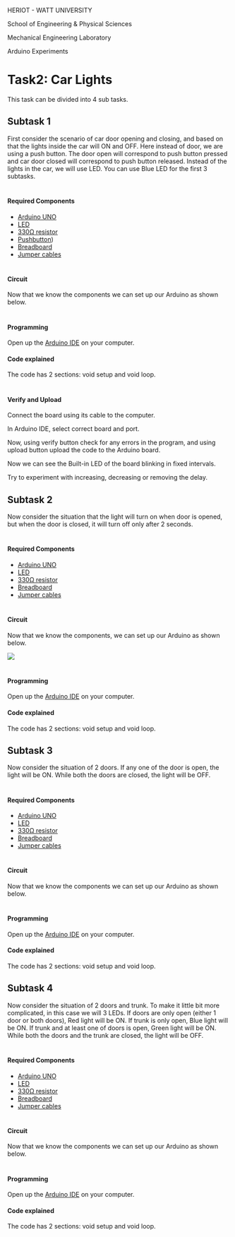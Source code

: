 HERIOT - WATT UNIVERSITY

School of Engineering & Physical Sciences

Mechanical Engineering Laboratory

Arduino Experiments

# Task2: Car Lights

This task can be divided into 4 sub tasks.

## **Subtask 1**

First consider the scenario of car door opening and closing, and based on that the lights inside the car will ON and OFF. Here instead of door, we are using a push button. The door open will correspond to push button pressed and car door closed will correspond to push button released. Instead of the lights in the car, we will use LED. You can use Blue LED for the first 3 subtasks.

#
#### **Required Components**

- [Arduino UNO](https://heriotwatt.sharepoint.com/sites/ArduinoTutorials/SitePages/Arduino.aspx)
- [LED](https://heriotwatt.sharepoint.com/sites/ArduinoTutorials/SitePages/LED.aspx)
- [330Ω resistor](https://heriotwatt.sharepoint.com/sites/ArduinoTutorials/SitePages/Resistors.aspx)
- [Pushbutton](https://heriotwatt.sharepoint.com/sites/ArduinoTutorials/SitePages/Push-button.aspx))
- [Breadboard](https://heriotwatt.sharepoint.com/sites/ArduinoTutorials/SitePages/Breadboard.aspx)
- [Jumper cables](https://heriotwatt.sharepoint.com/sites/ArduinoTutorials/SitePages/Wire.aspx)

#
#### **Circuit**

Now that we know the components we can set up our Arduino as shown below.


#
#### **Programming**

Open up the [Arduino IDE](https://heriotwatt.sharepoint.com/sites/ArduinoTutorials/SitePages/Arduino-IDE-basics.aspx) on your computer.


#### **Code explained**

The code has 2 sections: void setup and void loop.

#
#### **Verify and Upload**

Connect the board using its cable to the computer.

In Arduino IDE, select correct board and port.

Now, using verify button check for any errors in the program, and using upload button upload the code to the Arduino board.

Now we can see the Built-in LED of the board blinking in fixed intervals.

Try to experiment with increasing, decreasing or removing the delay.

## **Subtask 2**

Now consider the situation that the light will turn on when door is opened, but when the door is closed, it will turn off only after 2 seconds.

#
#### **Required Components**

- [Arduino UNO](https://heriotwatt.sharepoint.com/sites/ArduinoTutorials/SitePages/Arduino.aspx)
- [LED](https://heriotwatt.sharepoint.com/sites/ArduinoTutorials/SitePages/LED.aspx)
- [330Ω resistor](https://heriotwatt.sharepoint.com/sites/ArduinoTutorials/SitePages/Resistors.aspx)
- [Breadboard](https://heriotwatt.sharepoint.com/sites/ArduinoTutorials/SitePages/Breadboard.aspx)
- [Jumper cables](https://heriotwatt.sharepoint.com/sites/ArduinoTutorials/SitePages/Wire.aspx)


#
#### **Circuit**

Now that we know the components, we can set up our Arduino as shown below.

![](RackMultipart20230816-1-nchyy_html_9b88eefc3cb155b3.png)

#
#### **Programming**

Open up the [Arduino IDE](https://heriotwatt.sharepoint.com/sites/ArduinoTutorials/SitePages/Arduino-IDE-basics.aspx) on your computer.


#### **Code explained**

The code has 2 sections: void setup and void loop.


## **Subtask 3**

Now consider the situation of 2 doors. If any one of the door is open, the light will be ON. While both the doors are closed, the light will be OFF.

#
#### **Required Components**

- [Arduino UNO](https://heriotwatt.sharepoint.com/sites/ArduinoTutorials/SitePages/Arduino.aspx)
- [LED](https://heriotwatt.sharepoint.com/sites/ArduinoTutorials/SitePages/LED.aspx)
- [330Ω resistor](https://heriotwatt.sharepoint.com/sites/ArduinoTutorials/SitePages/Resistors.aspx)
- [Breadboard](https://heriotwatt.sharepoint.com/sites/ArduinoTutorials/SitePages/Breadboard.aspx)
- [Jumper cables](https://heriotwatt.sharepoint.com/sites/ArduinoTutorials/SitePages/Wire.aspx)


#
#### **Circuit**

Now that we know the components we can set up our Arduino as shown below.

#
#### **Programming**

Open up the [Arduino IDE](https://heriotwatt.sharepoint.com/sites/ArduinoTutorials/SitePages/Arduino-IDE-basics.aspx) on your computer.


#### **Code explained**

The code has 2 sections: void setup and void loop.


## **Subtask 4**

Now consider the situation of 2 doors and trunk. To make it little bit more complicated, in this case we will 3 LEDs. If doors are only open (either 1 door or both doors), Red light will be ON. If trunk is only open, Blue light will be ON. If trunk and at least one of doors is open, Green light will be ON. While both the doors and the trunk are closed, the light will be OFF.

#
#### **Required Components**

- [Arduino UNO](https://heriotwatt.sharepoint.com/sites/ArduinoTutorials/SitePages/Arduino.aspx)
- [LED](https://heriotwatt.sharepoint.com/sites/ArduinoTutorials/SitePages/LED.aspx)
- [330Ω resistor](https://heriotwatt.sharepoint.com/sites/ArduinoTutorials/SitePages/Resistors.aspx)
- [Breadboard](https://heriotwatt.sharepoint.com/sites/ArduinoTutorials/SitePages/Breadboard.aspx)
- [Jumper cables](https://heriotwatt.sharepoint.com/sites/ArduinoTutorials/SitePages/Wire.aspx)


#
#### **Circuit**

Now that we know the components we can set up our Arduino as shown below.


#
#### **Programming**

Open up the [Arduino IDE](https://heriotwatt.sharepoint.com/sites/ArduinoTutorials/SitePages/Arduino-IDE-basics.aspx) on your computer.


#### **Code explained**

The code has 2 sections: void setup and void loop.
